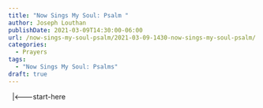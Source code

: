 ```yaml
---
title: "Now Sings My Soul: Psalm "
author: Joseph Louthan
publishDate: 2021-03-09T14:30:00-06:00
url: /now-sings-my-soul-psalm/2021-03-09-1430-now-sings-my-soul-psalm/
categories:
  - Prayers
tags:
  - "Now Sings My Soul: Psalms"
draft: true
---
```

<div style="font-variant: small-caps;">

</div>
&nbsp;
    |<---start-here
